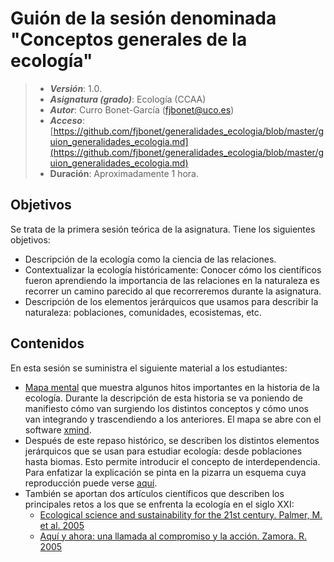 # Guión de la sesión denominada "Conceptos generales de la ecología"


> + **_Versión_**: 1.0.
> + **_Asignatura (grado)_**: Ecología (CCAA)
> + **_Autor_**: Curro Bonet-García (fjbonet@uco.es)
> + **_Acceso_**: [https://github.com/fjbonet/generalidades_ecologia/blob/master/guion_generalidades_ecologia.md](https://github.com/fjbonet/generalidades_ecologia/blob/master/guion_generalidades_ecologia.md)
> + **Duración**: Aproximadamente 1 hora.



## Objetivos 

Se trata de la primera sesión teórica de la asignatura. Tiene los siguientes objetivos:

 + Descripción de la ecología como la ciencia de las relaciones.
 + Contextualizar la ecología históricamente: Conocer cómo los científicos fueron aprendiendo la importancia de las relaciones en la naturaleza es recorrer un camino parecido al que recorreremos durante la asignatura.
 + Descripción de los elementos jerárquicos que usamos para describir la naturaleza: poblaciones, comunidades, ecosistemas, etc.
 
 ## Contenidos
En esta sesión se suministra el siguiente material a los estudiantes:
+ [Mapa mental](https://github.com/fjbonet/generalidades_ecologia/blob/master/1_historia_ecologia.xmind?raw=true) que muestra algunos hitos importantes en la historia de la ecología. Durante la descripción de esta historia se va poniendo de manifiesto cómo van surgiendo los distintos conceptos y cómo unos van integrando y trascendiendo a los anteriores. El mapa se abre con el software [xmind](https://www.xmind.net/).
+ Después de este repaso histórico, se describen los distintos elementos jerárquicos que se usan para estudiar ecología: desde poblaciones hasta biomas. Esto permite introducir el concepto de interdependencia. Para enfatizar la explicación se pinta en la pizarra un esquema cuya reproducción puede verse [aquí](https://raw.githubusercontent.com/fjbonet/generalidades_ecologia/master/2_ecologia_interdependencia.png).
+ También se aportan dos artículos científicos que describen los principales retos a los que se enfrenta la ecología en el siglo XXI:
  + [Ecological science and sustainability for the 21st century. Palmer, M. et al. 2005](https://github.com/fjbonet/generalidades_ecologia/blob/master/3_Palmer_et_al-2005-Frontiers_in_Ecology_and_the_Environment.pdf)
  + [Aquí y ahora: una llamada al compromiso y la acción. Zamora. R. 2005](https://github.com/fjbonet/generalidades_ecologia/blob/master/4_zamora_2005.pdf)
